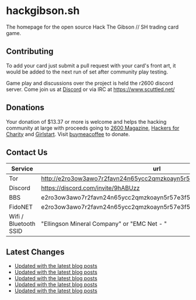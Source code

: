 # hackgibson.sh
The homepage for the open source Hack The Gibson // SH trading card game.


## Contributing

To add your card just submit a pull request with your card's front art, it would be added to the next run of set after community play testing.

Game play and discussions over the project is held the r2600 discord server. Come join us at [Discord](https://discord.com/invite/9hABUzz) or via IRC at https://www.scuttled.net/


## Donations

Your donation of $13.37 or more is welcome and helps the hacking community at large with proceeds going to [2600 Magazine](https://2600.com/), [Hackers for Charity](https://hackersforcharity.org) and [Girlstart](https://girlstart.org).  Visit [buymeacoffee](https://www.buymeacoffee.com/hackgibson.sh) to donate.


## Contact Us

Service | url
-|-
Tor | http://e2ro3ow3awo7r2favn24n65ycc2qmzkoayn5r57e3f56nvjwdcgg32ad.onion
Discord | https://discord.com/invite/9hABUzz
BBS | e2ro3ow3awo7r2favn24n65ycc2qmzkoayn5r57e3f56nvjwdcgg32ad.onion:23
FidoNET | e2ro3ow3awo7r2favn24n65ycc2qmzkoayn5r57e3f56nvjwdcgg32ad.onion:24554
Wifi / Bluetooth SSID | "Ellingson Mineral Company" or "EMC Net - <fidonet address>"

## Latest Changes
<!-- BLOG-POST-LIST:START -->
- [Updated with the latest blog posts](https://github.com/DFW2600/hackgibson.sh/commit/92772fe71462f50886d8bb6fc2375846e1395a87)
- [Updated with the latest blog posts](https://github.com/DFW2600/hackgibson.sh/commit/8948948c38e146fda1b82d320905db2cc8add8fb)
- [Updated with the latest blog posts](https://github.com/DFW2600/hackgibson.sh/commit/0823b3e4ff1ab90837455192d3e289b9ad0a4a93)
- [Updated with the latest blog posts](https://github.com/DFW2600/hackgibson.sh/commit/6618eb62f7b9eb5588c04a0a603835202c386d92)
- [Updated with the latest blog posts](https://github.com/DFW2600/hackgibson.sh/commit/82f2c60fdb8e4e63bb9d6ea33cfd8d2b3174c971)
<!-- BLOG-POST-LIST:END -->
